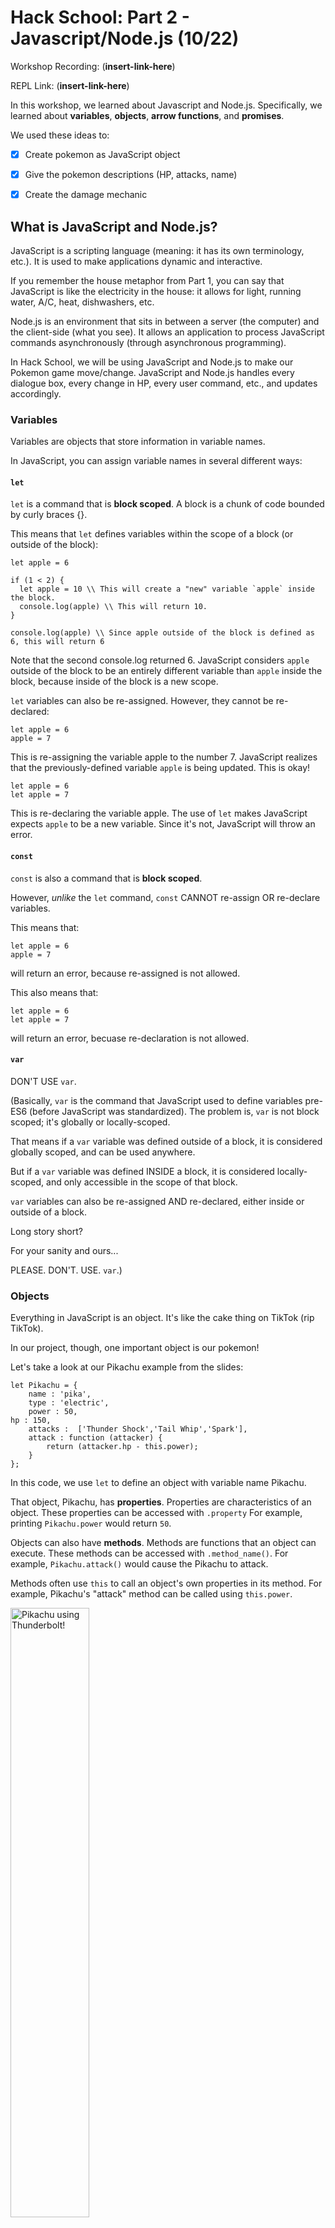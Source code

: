 # Hack School: Part 2 - Javascript/Node.js (10/22)

Workshop Recording: (__insert-link-here__)

REPL Link: (__insert-link-here__)

In this workshop, we learned about Javascript and Node.js. Specifically, we learned about **variables**, **objects**, **arrow functions**, and **promises**.


We used these ideas to:
- [x] Create pokemon as JavaScript object
- [x] Give the pokemon descriptions (HP, attacks, name)
- [x] Create the damage mechanic



## What is JavaScript and Node.js?

JavaScript is a scripting language (meaning: it has its own terminology, etc.). It is used to make applications dynamic and interactive.

If you remember the house metaphor from Part 1, you can say that JavaScript is like the electricity in the house: it allows for light, running water, A/C, heat, dishwashers, etc.

Node.js is an environment that sits in between a server (the computer) and the client-side (what you see). It allows an application to process JavaScript commands asynchronously (through asynchronous programming).

In Hack School, we will be using JavaScript and Node.js to make our Pokemon game move/change. JavaScript and Node.js handles every dialogue box, every change in HP, every user command, etc., and updates accordingly.



### Variables

Variables are objects that store information in variable names.

In JavaScript, you can assign variable names in several different ways:

#### `let`

`let` is a command that is **block scoped**. A block is a chunk of code bounded by curly braces {}.

This means that `let` defines variables within the scope of a block (or outside of the block):

```
let apple = 6

if (1 < 2) {
  let apple = 10 \\ This will create a "new" variable `apple` inside the block.
  console.log(apple) \\ This will return 10.
}

console.log(apple) \\ Since apple outside of the block is defined as 6, this will return 6
```
Note that the second console.log returned 6. JavaScript considers  `apple` outside of the block to be an entirely different variable than `apple` inside the block, because inside of the block is a new scope.



`let` variables can also be re-assigned. However, they cannot be re-declared:
```
let apple = 6
apple = 7
```
This is re-assigning the variable apple to the number 7. JavaScript realizes that the previously-defined variable  `apple` is being updated. This is okay!

```
let apple = 6
let apple = 7
```
This is re-declaring the variable apple. The use of `let` makes JavaScript expects `apple` to be a new variable. Since it's not, JavaScript will throw an error.

#### `const`

`const` is also a command that is **block scoped**. 

However, *unlike* the `let` command, `const` CANNOT re-assign OR re-declare variables.

This means that:
```
let apple = 6
apple = 7
```
will return an error, because re-assigned is not allowed.

This also means that:
```
let apple = 6
let apple = 7
```
will return an error, becuase re-declaration is not allowed.

#### `var`

DON'T USE `var`.

(Basically, `var` is the command that JavaScript used to define variables pre-ES6 (before JavaScript was standardized). The problem is, `var` is not block scoped; it's globally or locally-scoped.

That means if a `var` variable was defined outside of a block, it is considered globally scoped, and can be used anywhere.

But if a `var` variable was defined INSIDE a block, it is considered locally-scoped, and only accessible in the scope of that block.

`var` variables can also be re-assigned AND re-declared, either inside or outside of a block.

Long story short?

For your sanity and ours...

PLEASE. DON'T. USE. `var`.)


### Objects

Everything in JavaScript is an object. It's like the cake thing on TikTok (rip TikTok).

In our project, though, one important object is our pokemon!

Let's take a look at our Pikachu example from the slides:

```
let Pikachu = {
	name : 'pika',
	type : 'electric',
	power : 50,
hp : 150,
	attacks :  ['Thunder Shock','Tail Whip','Spark'],
	attack : function (attacker) {
		return (attacker.hp - this.power);
	}
};
```

In this code, we use `let` to define an object with variable name Pikachu. 

That object, Pikachu, has **properties**. Properties are characteristics of an object. These properties can be accessed with `.property` For example, printing `Pikachu.power` would return `50`.

Objects can also have **methods**. Methods are functions that an object can execute. These methods can be accessed with `.method_name()`. For example, `Pikachu.attack()` would cause the Pikachu to attack.

Methods often use `this` to call an object's own properties in its method. For example, Pikachu's "attack" method can be called using `this.power`.

<img src="https://img00.deviantart.net/6b98/i/2011/166/1/1/pikachu_thunderbolt_by_ajl03-d3izb66.png" alt="Pikachu using Thunderbolt!" height=50% width=50%>


### Callback and Higher-Order Functions

Functions are considered objects in JavaScript. 

A callback function is a function that is passed as an object for another function (which is called the higher-order function).

For example:

```
function multNum (num1, num2, pokemon, callback) {
console.log('your pokemon will heal ' + (num1 * num2) + ' hp');
	callback(pokemon, num1 * num2);
}
```
In this example, the you can see that `callback` is treated like an object because it is in between the parenthesis.

The higher-order function `multNum` asks a general callback function `callback` to do something with `(pokemon, num1*num2)` on the last line of code.


Later, we can pass `heal` as the callback function when we call the function `MultNum`:
```
multNum (5, 6, pikachu, heal);
```

As you can see, in this instance, the higher-order function `MultNum` takes the callback function `heal` as a callback function.


## Project Implementation

### TODO: Damage (on Pokemon.js)

<img src="https://i.imgflip.com/251r3m.jpg" alt="that's a lot of damage! meme" height=50% width=50%>

We want to figure out how much damage our pokemon takes if it is attacked!

```
damage : function(damage) {
    //TODO DAMAGE
},
```

For that, we use our knowledge of **objects' methods** and `this`.

The method gives us a parameter, `damage`, which is a number that tells us how health points(HP) our pokemon lost.

<details> 
  <summary> Hint 1: Health Points </summary>
	You can get a pokemon's health points using <code>this</code> and accessing the property <code>health</code>.
</details>

<details> 
  <summary> Hint 2: Basic Math </summary>
	You can determine a pokemon's current health by setting your pokemon's health equal to pokemon's health minus damage.
</details>

### TODO: Randomize Damage (Pokemon.js)

If you've played pokemon before, you know that some attacks have different damage points based off of the pokemon's type!

To easily mimic this effect, we are going to **randomize** the amount of damage that each attack does.

```
attack : function (attacker) {
    // TODO RANDOMIZE DAMAGE
    
    //hint look up node.js random.int
    //hint attacker.damage(damage);
    //hint this.attacks[SOMETHING]
    //remember to use return (whatyoushouldreturn)
}
```
For that, we use our knowledge of **variables**, **objects' methods** and `this`.

The method gives us a parameter, `attacker`, which is the attacking pokemon as an object.

<details> 
  <summary> Hint 1: node.js random.int </summary>
	We already require('random') at the top of Pokemon.js!
	To access the random function, use <code>random(first_num, second_num)</code>.
	This gives you a random number in between first_num and second_num.
</details>

<details> 
  <summary> Hint 2: attacker.damage(damage) </summary>
	Add this code directly to the method (remove <code>//hint </code>)
</details>

<details> 
  <summary> Hint 3: this.attacks[SOMETHING] </summary>
	This is the part of the code where Pikachu attacks!
	To attack, you need to call this.attacks(SOMETHING) where SOMETHING is the amount of damage the attack does.
	(We seem to have already determined that random value...)
</details>

<details> 
  <summary> Hint 3: return (whatyoushouldreturn) </summary>
	What are you missing?
	<img src="http://pm1.narvii.com/5777/852647e5bf3e64456974acad207295c2445f6964_hq.jpg" alt="Ash yelling" height=50% width=50%>
	As amusing as it would be for pokemon to just snipe each other silently, it would be a pretty boring game! We want to know what attack the pokemon used!
	Hint: it should be a random move.
</details>

<details> 
  <summary> Hint 4: I still don't get it :( </summary>
	You want to randomize what move your pokemon uses. 
	You have a function that generates a random integer, given a lowest and highest value.
	You can count elements in a list with the <code>.length</code> attribute.
	You have a list of pokemon attacks.
</details>

## Simple Resources:

<img src="https://external-content.duckduckgo.com/iu/?u=https%3A%2F%2Fi.ytimg.com%2Fvi%2FggUcrIWgKNI%2Fmaxresdefault.jpg&f=1&nofb=1" alt="brock-crying" height=50% width=50%>

We've all seen JavaScript. We've all been there. If any of you are feeling like Brock right now, please go find a volunteer for help.

Remember, Office Hours and the Discord are always there to help!

About `let`, `var` and `const`: [freecodecamp article](https://www.freecodecamp.org/news/var-let-and-const-whats-the-difference/)

JavaScript object properties: [W3Schools article](https://www.w3schools.com/js/js_object_properties.asp)

About `this` and a how-to on arrow functions: [W3Schools article](https://www.w3schools.com/Js/js_arrow_function.asp)

JavaScript promises: [Mozilla article](https://developer.mozilla.org/en-US/docs/Web/JavaScript/Guide/Using_promises)
